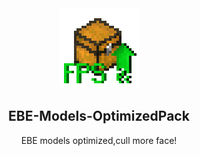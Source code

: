 <div align=center>
  <img src="./pack.png" width="128">

<h2> EBE-Models-OptimizedPack </h2>
EBE models optimized,cull more face!

